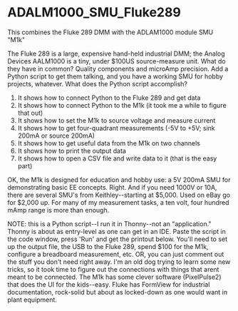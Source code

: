 # ADALM1000_SMU_Fluke289
This combines the Fluke 289 DMM with the ADLAM1000 module SMU "M1k"

The Fluke 289 is a large, expensive hand-held industrial DMM; the Analog Devices AALM1000 is a tiny, under $100US source-measure unit.
What do they have in common? Quality components and microAmp precision. Add a Python script to get them talking, and you have a working SMU for hobby projects, whatever.
What does the Python script accomplish? 
1) It shows how to connect Python to the Fluke 289 and get data
2) It shows how to connect Python to the M1k (it took me a while to figure that out)
3) It shows how to set the M1k to source voltage and measure current
4) It shows how to get four-quadrant measurements (-5V to +5V; sink 200mA or source 200mA)
5) It shows how to get useful data from the M1k on two channels
6) It shows how to print the output data
7) It shows how to open a CSV file and write data to it (that is the easy part)

OK, the M1k is designed for education and hobby use: a 5V 200mA SMU for demonstrating basic EE concepts. Right. And if you need 1000V or 10A, there are several SMU's from Keithley--starting at $5,000. Used on eBay go for $2,000 up. For many of my measurement tasks, a ten volt, four hundred mAmp range is more than enough. 

NOTE: this is a Python script--I run it in Thonny--not an "application." Thonny is about as entry-level as one can get in an IDE. Paste the script in the code window, press 'Run' and get the printout below. You'll need to set up the output file, the USB to the Fluke 289, spend $100 for the M1k, configure a breadboard measurement, etc. OR, you can just comment out the stuff you don't need right away. I'm an old dog trying to learn some new tricks, so it took time to figure out the connections with things that arent meant to be connected. The M1k has some clever software (PixelPulse2) that does the UI for the kids--easy. Fluke has FormView for industrial documentation, rock-solid but about as locked-down as one would want in plant equipment.
